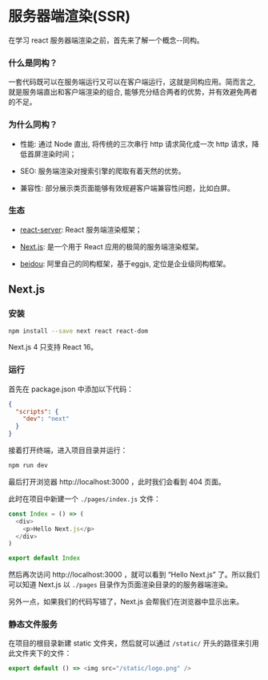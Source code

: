 # 服务器端渲染(SSR)
在学习 react 服务器端渲染之前，首先来了解一个概念--同构。

### 什么是同构？

一套代码既可以在服务端运行又可以在客户端运行，这就是同构应用。简而言之, 就是服务端直出和客户端渲染的组合, 能够充分结合两者的优势，并有效避免两者的不足。

### 为什么同构？
* 性能: 通过 Node 直出, 将传统的三次串行 http 请求简化成一次 http 请求，降低首屏渲染时间；

* SEO: 服务端渲染对搜索引擎的爬取有着天然的优势。

* 兼容性: 部分展示类页面能够有效规避客户端兼容性问题，比如白屏。

### 生态
* [react-server](https://react-server.io): React 服务端渲染框架；

* [Next.js](https://github.com/zeit/next.js): 是一个用于 React 应用的极简的服务端渲染框架。

* [beidou](https://github.com/alibaba/beidou): 阿里自己的同构框架，基于eggjs, 定位是企业级同构框架。

## Next.js
### 安装
``` bash
npm install --save next react react-dom
```

Next.js 4 只支持 React 16。

### 运行
首先在 package.json 中添加以下代码：

``` json
{
  "scripts": {
    "dev": "next"
  }
}
```

接着打开终端，进入项目目录并运行：

``` bash
npm run dev
```

最后打开浏览器 http://localhost:3000 ，此时我们会看到 404 页面。

此时在项目中新建一个 `./pages/index.js` 文件：

``` js
const Index = () => (
  <div>
    <p>Hello Next.js</p>
  </div>
)

export default Index
```

然后再次访问 http://localhost:3000 ，就可以看到 “Hello Next.js” 了。所以我们可以知道 Next.js 以 `./pages` 目录作为页面渲染目录的的服务器端渲染。

另外一点，如果我们的代码写错了，Next.js 会帮我们在浏览器中显示出来。

### 静态文件服务
在项目的根目录新建 static 文件夹，然后就可以通过 `/static/` 开头的路径来引用此文件夹下的文件：

``` js
export default () => <img src="/static/logo.png" />
```


